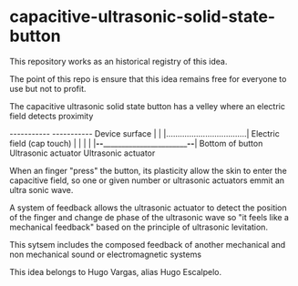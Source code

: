 # capacitive-ultrasonic-solid-state-button
This repository works as an historical registry of this idea.

The point of this repo is ensure that this idea remains free for everyone to use but not to profit.

The capacitive ultrasonic solid state button has a velley where an electric field detects proximity

-----------                                    ----------- Device surface
           |                                   |
           |...................................| Electric field (cap touch)
           |                                   |
           |                                   |
           |__--___________________________--__| Bottom of button
              Ultrasonic actuator          Ultrasonic actuator

When an finger "press" the button, its plasticity allow the skin to enter the capacitive field, so one or given number or ultrasonic actuators emmit an ultra sonic wave. 

A system of feedback allows the ultrasonic actuator to detect the position of the finger and change de phase of the ultrasonic wave so "it feels like a mechanical feedback" based on the principle of ultrasonic levitation.

This sytsem includes the composed feedback of another mechanical and non mechanical sound or electromagnetic systems

This idea belongs to Hugo Vargas, alias Hugo Escalpelo.